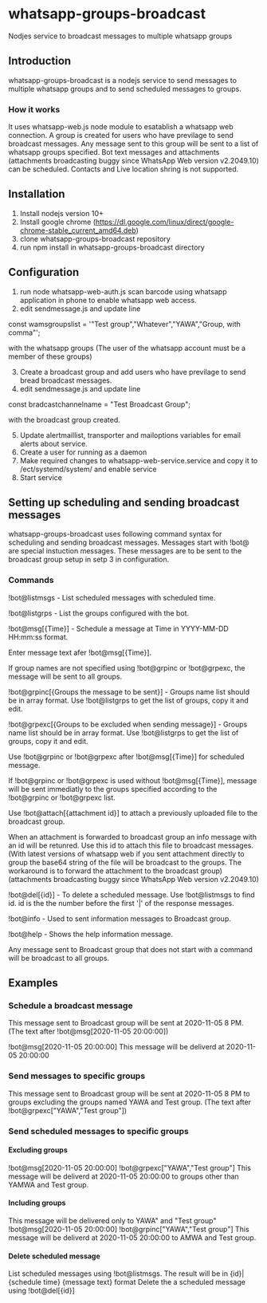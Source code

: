 # whatsapp-groups-broadcast
Nodjes service to broadcast messages to multiple whatsapp groups

## Introduction
whatsapp-groups-broadcast is a nodejs service to send messages to multiple whatsapp groups and to send scheduled messages to groups.
### How it works
It uses whatsapp-web.js node module to esatablish a whatsapp web connection. A group is created for users who have previlage to send broadcast messages. Any message sent to this group will be sent to a list of whatsapp groups specified. Bot text messages and attachments (attachments broadcasting buggy since WhatsApp Web version v2.2049.10)  can be scheduled. Contacts and Live location shring is not supported.

## Installation
1. Install nodejs version 10+
2. Install google chrome (https://dl.google.com/linux/direct/google-chrome-stable_current_amd64.deb)
3. clone whatsapp-groups-broadcast repository
4. run npm install in whatsapp-groups-broadcast directory

## Configuration
1. run node  whatsapp-web-auth.js
   scan barcode using whatsapp application in phone to enable whatsapp web access.
2. edit sendmessage.js and update line 

const wamsgroupslist = '"Test group","Whatever","YAWA","Group, with comma"';  

with the whatsapp groups (The user of the whatsapp account must be a member of these groups)

3. Create a broadcast group and add users who have previlage to send bread broadcast messages.
4. edit sendmessage.js and update line

const bradcastchannelname = "Test Broadcast Group";

with the broadcast group created.

5. Update alertmaillist, transporter and mailoptions variables for email alerts about service.
6. Create a user for running as a daemon   
7. Make required changes to whatsapp-web-service.service and copy it to /ect/systemd/system/ and enable service
8. Start service

## Setting up scheduling and sending broadcast messages
whatsapp-groups-broadcast uses following command syntax for scheduling and sending broadcast messages. Messages start with !bot@ are special instuction messages. These messages are to be sent to the broadcast group setup in setp 3 in configuration.

### Commands

!bot@listmsgs - List scheduled messages with scheduled time.

!bot@listgrps - List the groups configured with the bot.

!bot@msg[{Time}] - Schedule a message at Time in YYYY-MM-DD HH:mm:ss format.
  
Enter message text afer !bot@msg[{Time}].
  
If group names are not specified using !bot@grpinc or !bot@grpexc, the message will be sent to all groups.

!bot@grpinc[{Groups the message to be sent}] - Groups name list should be in array format. Use !bot@listgrps to get the list of groups, copy it and edit.
  
!bot@grpexc[{Groups to be excluded when sending message}] - Groups name list should be in array format. Use !bot@listgrps to get the list of groups, copy it and edit.
  
Use !bot@grpinc or !bot@grpexc after !bot@msg[{Time}] for scheduled message.
  
If !bot@grpinc or !bot@grpexc is used without !bot@msg[{Time}], message will be sent immediatly to the groups specified according to the !bot@grpinc or !bot@grpexc list.

Use !bot@attach[{attachment id}] to attach a previously uploaded file to the broadcast group.

When an attachment is forwarded to broadcast group an info message with an id will be retunred. Use this id to attach this file to broadcast messages. (With latest versions of whatsapp web if you sent attachment directly to group the base64 string of the file will be broadcast to the groups. The workaround is to forward the attachment to the broadcast group) (attachments broadcasting buggy since WhatsApp Web version v2.2049.10) 
  
!bot@del[{id}] - To delete a scheduled message. Use !bot@listmsgs to find id. id is the the number before the first '|' of the response messages.

!bot@info - Used to sent information messages to Broadcast group.
  
!bot@help - Shows the help information message.

Any message sent to Broadcast group that does not start with a command will be broadcast to all groups.

## Examples
### Schedule a broadcast message
This message sent to Broadcast group will be sent at 2020-11-05 8 PM. (The text after !bot@msg[2020-11-05 20:00:00])

!bot@msg[2020-11-05 20:00:00]
This message will be deliverd at 2020-11-05 20:00:00

### Send messages to specific groups
This message sent to Broadcast group will be sent at 2020-11-05 8 PM to groups excluding the groups named YAWA and Test group. (The text after !bot@grpexc["YAWA","Test group"])

### Send scheduled messages to specific groups
#### Excluding groups
!bot@msg[2020-11-05 20:00:00]
!bot@grpexc["YAWA","Test group"]
This message will be deliverd at 2020-11-05 20:00:00 to groups other than YAMWA and Test group.

#### Including groups
This message will be delivered only to YAWA" and "Test group"
!bot@msg[2020-11-05 20:00:00]
!bot@grpinc["YAWA","Test group"]
This message will be deliverd at 2020-11-05 20:00:00 to AMWA and Test group.

#### Delete scheduled message
List scheduled messages using !bot@listmsgs. The result will be in {id}|{schedule time} {message text} format
Delete the a scheduled message using !bot@del[{id}]
